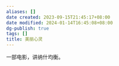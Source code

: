```yaml
---
aliases: []
date created: 2023-09-15T21:45:17+08:00
date modified: 2024-01-14T16:45:08+08:00
dg-publish: true
tags: []
title: 美丽心灵
---
```


一部电影，讲纳什均衡。
